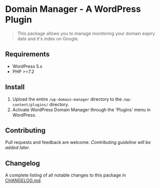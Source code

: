 # Domain Manager - A WordPress Plugin

> This package allows you to manage monitoring your domain expiry date and it's index on Google.

## Requirements

* WordPress 5.x
* PHP >=7.2

## Install

1. Upload the entire `/wp-domain-manager` directory to the `/wp-content/plugins/` directory.
2. Activate WordPress Domain Manager through the 'Plugins' menu in WordPress.

## Contributing

Pull requests and feedback are welcome. _Contributing guideline will be added later._

## Changelog

A complete listing of all notable changes to this package in [CHANGELOG.md](https://github.com/ivankristianto/cloudflare-api-node/blob/master/CHANGELOG.md).

